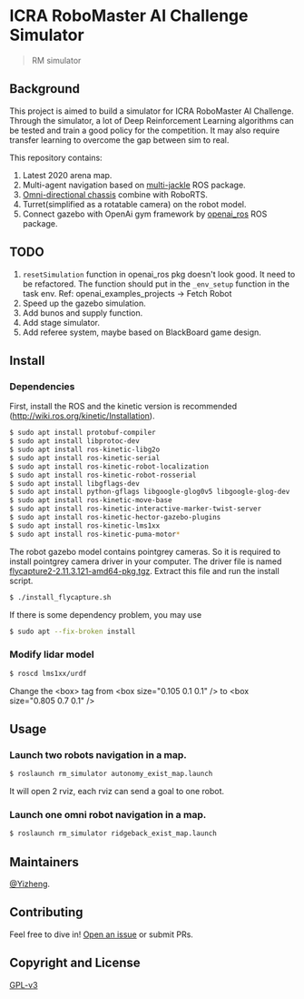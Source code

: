 # ICRA RoboMaster AI Challenge Simulator


> RM simulator 

## Background

This project is aimed to build a simulator for ICRA RoboMaster AI Challenge. Through the simulator, a lot of Deep Reinforcement Learning algorithms can be tested and train a good policy for the competition. It may also require transfer learning to overcome the gap between sim to real.


This repository contains:


1. Latest 2020 arena map.
1. Multi-agent navigation based on [multi-jackle](https://github.com/NicksSimulationsROS/multi_jackal) ROS package.
2. [Omni-directional chassis](https://github.com/ridgeback/ridgeback_simulator) combine with RoboRTS.
2. Turret(simplified as a rotatable camera) on the robot model.
2. Connect gazebo with OpenAi gym framework by [openai_ros](http://wiki.ros.org/openai_ros) ROS package.

## TODO
1. ```resetSimulation``` function in openai_ros pkg doesn't look good. It need to be refactored. The function should put in the ```_env_setup``` function in the task env. Ref: openai_examples_projects -> Fetch Robot 
2. Speed up the gazebo simulation. 
3. Add bunos and supply function.
4. Add stage simulator.
5. Add referee system, maybe based on BlackBoard game design.

## Install
### Dependencies
First, install the ROS and the kinetic version is recommended (http://wiki.ros.org/kinetic/Installation).

```sh
$ sudo apt install protobuf-compiler
$ sudo apt install libprotoc-dev
$ sudo apt install ros-kinetic-libg2o
$ sudo apt install ros-kinetic-serial
$ sudo apt install ros-kinetic-robot-localization
$ sudo apt install ros-kinetic-robot-rosserial
$ sudo apt install libgflags-dev
$ sudo apt install python-gflags libgoogle-glog0v5 libgoogle-glog-dev
$ sudo apt install ros-kinetic-move-base
$ sudo apt install ros-kinetic-interactive-marker-twist-server
$ sudo apt install ros-kinetic-hector-gazebo-plugins
$ sudo apt install ros-kinetic-lms1xx
$ sudo apt install ros-kinetic-puma-motor*
```

The robot gazebo model contains pointgrey cameras. So it is required to install pointgrey camera driver in your computer. The driver file is named [flycapture2-2.11.3.121-amd64-pkg.tgz](https://github.com/Privilger/rm_ws/blob/master/flycapture2-2.11.3.121-amd64-pkg.tgz). Extract this file and run the install script.

```sh
$ ./install_flycapture.sh
```
If there is some dependency problem, you may use
```sh
$ sudo apt --fix-broken install
```

### Modify lidar model
```sh
$ roscd lms1xx/urdf
```
Change the \<box> tag from \<box size="0.105 0.1 0.1" /> to \<box size="0.805 0.7 0.1" /> 

## Usage
### Launch two robots navigation in a map.
```sh
$ roslaunch rm_simulator autonomy_exist_map.launch
```
It will open 2 rviz, each rviz can send a goal to one robot.

### Launch one omni robot navigation in a map.
```sh
$ roslaunch rm_simulator ridgeback_exist_map.launch
```


## Maintainers

[@Yizheng](https://github.com/Privilger).

## Contributing

Feel free to dive in! [Open an issue](https://github.com/Privilger/rm_ws/issues/new) or submit PRs.

<!-- ### Contributors

This project exists thanks to all the people who contribute. 
<a href="graphs/contributors"><img src="https://opencollective.com/standard-readme/contributors.svg?width=890&button=false" /></a> -->


## Copyright and License

[GPL-v3](LICENSE)
